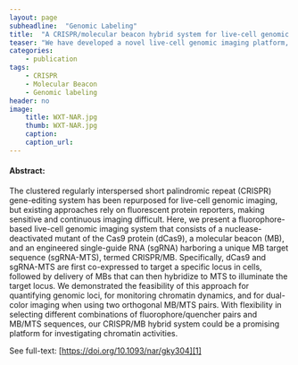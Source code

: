 ```yaml
---
layout: page
subheadline:  "Genomic Labeling"
title:  "A CRISPR/molecular beacon hybrid system for live-cell genomic imaging"
teaser: "We have developed a novel live-cell genomic imaging platform, termed CRISPR/MB, which comprises dCas9, an MB, and an sgRNA engineered with an MB target sequence in the stem–loop 2 region, and demonstrated its capacity for quantitative, dynamic and dual-color analysis of genomic loci in human cells."
categories:
    - publication
tags:
    - CRISPR
    - Molecular Beacon
    - Genomic labeling
header: no
image:
    title: WXT-NAR.jpg
    thumb: WXT-NAR.jpg
    caption: 
    caption_url: 
---
```



#### Abstract:

The clustered regularly interspersed short palindromic repeat (CRISPR) gene-editing system has been repurposed for live-cell genomic imaging, but existing approaches rely on fluorescent protein reporters, making sensitive and continuous imaging difficult. Here, we present a fluorophore-based live-cell genomic imaging system that consists of a nuclease-deactivated mutant of the Cas9 protein (dCas9), a molecular beacon (MB), and an engineered single-guide RNA (sgRNA) harboring a unique MB target sequence (sgRNA-MTS), termed CRISPR/MB. Specifically, dCas9 and sgRNA-MTS are first co-expressed to target a specific locus in cells, followed by delivery of MBs that can then hybridize to MTS to illuminate the target locus. We demonstrated the feasibility of this approach for quantifying genomic loci, for monitoring chromatin dynamics, and for dual-color imaging when using two orthogonal MB/MTS pairs. With flexibility in selecting different combinations of fluorophore/quencher pairs and MB/MTS sequences, our CRISPR/MB hybrid system could be a promising platform for investigating chromatin activities.

See full-text: [https://doi.org/10.1093/nar/gky304][1]

 [1]: https://doi.org/10.1093/nar/gky304